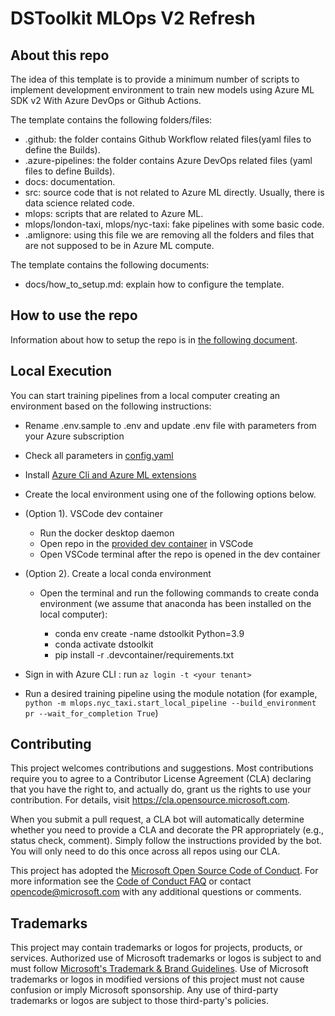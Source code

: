 # DSToolkit MLOps V2 Refresh

## About this repo

The idea of this template is to provide a minimum number of scripts to implement development environment to train new models using Azure ML SDK v2 With Azure DevOps or Github Actions.

The template contains the following folders/files:

- .github: the folder contains Github Workflow related files(yaml files to define the Builds).
- .azure-pipelines: the folder contains Azure DevOps related files (yaml files to define Builds).
- docs: documentation.
- src: source code that is not related to Azure ML directly. Usually, there is data science related code.
- mlops: scripts that are related to Azure ML.
- mlops/london-taxi, mlops/nyc-taxi: fake pipelines with some basic code.
- .amlignore: using this file we are removing all the folders and files that are not supposed to be in Azure ML compute.

The template contains the following documents:

- docs/how_to_setup.md: explain how to configure the template.

## How to use the repo

Information about how to setup the repo is in [the following document](./docs/getting_started.md).

## Local Execution
You can start training pipelines from a local computer creating an environment based on the following instructions:

- Rename .env.sample to .env and update .env file with parameters from your Azure subscription
- Check all parameters in [config.yaml](config/config.yaml)
- Install [Azure Cli and Azure ML extensions](https://learn.microsoft.com/en-us/azure/machine-learning/how-to-configure-cli?view=azureml-api-2&tabs=public#installation)
- Create the local environment using one of the following options below.
- (Option 1). VSCode dev container

    - Run the docker desktop daemon
    - Open repo in the [provided dev container](.devcontainer/devcontainer.json) in VSCode
    - Open VSCode terminal after the repo is opened in the dev container

- (Option 2). Create a local conda environment

    -  Open the terminal and run the following commands to create conda environment (we assume that anaconda has been installed on the local computer):

        - conda env create -name dstoolkit Python=3.9
        - conda activate dstoolkit
        - pip install -r .devcontainer/requirements.txt

- Sign in with Azure CLI : run `az login -t <your tenant>`
- Run a desired training pipeline using the module notation (for example, `python -m mlops.nyc_taxi.start_local_pipeline --build_environment pr --wait_for_completion True`)


## Contributing

This project welcomes contributions and suggestions.  Most contributions require you to agree to a
Contributor License Agreement (CLA) declaring that you have the right to, and actually do, grant us
the rights to use your contribution. For details, visit https://cla.opensource.microsoft.com.

When you submit a pull request, a CLA bot will automatically determine whether you need to provide
a CLA and decorate the PR appropriately (e.g., status check, comment). Simply follow the instructions
provided by the bot. You will only need to do this once across all repos using our CLA.

This project has adopted the [Microsoft Open Source Code of Conduct](https://opensource.microsoft.com/codeofconduct/).
For more information see the [Code of Conduct FAQ](https://opensource.microsoft.com/codeofconduct/faq/) or
contact [opencode@microsoft.com](mailto:opencode@microsoft.com) with any additional questions or comments.

## Trademarks

This project may contain trademarks or logos for projects, products, or services. Authorized use of Microsoft 
trademarks or logos is subject to and must follow 
[Microsoft's Trademark & Brand Guidelines](https://www.microsoft.com/en-us/legal/intellectualproperty/trademarks/usage/general).
Use of Microsoft trademarks or logos in modified versions of this project must not cause confusion or imply Microsoft sponsorship.
Any use of third-party trademarks or logos are subject to those third-party's policies.
